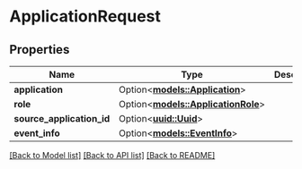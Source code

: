 # ApplicationRequest

## Properties

Name | Type | Description | Notes
------------ | ------------- | ------------- | -------------
**application** | Option<[**models::Application**](Application.md)> |  | [optional]
**role** | Option<[**models::ApplicationRole**](ApplicationRole.md)> |  | [optional]
**source_application_id** | Option<[**uuid::Uuid**](uuid::Uuid.md)> |  | [optional]
**event_info** | Option<[**models::EventInfo**](EventInfo.md)> |  | [optional]

[[Back to Model list]](../README.md#documentation-for-models) [[Back to API list]](../README.md#documentation-for-api-endpoints) [[Back to README]](../README.md)


